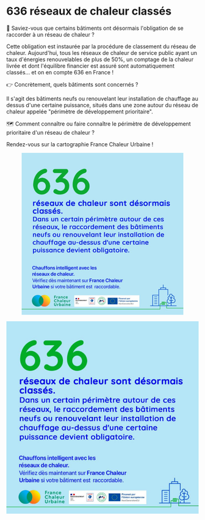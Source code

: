 # 636 réseaux de chaleur classés

🔎 Saviez-vous que certains bâtiments ont désormais l'obligation de se raccorder à un réseau de chaleur ?

Cette obligation est instaurée par la procédure de classement du réseau de chaleur. Aujourd'hui, tous les réseaux de chaleur de service public ayant un taux d'énergies renouvelables de plus de 50%, un comptage de la chaleur livrée et dont l'équilibre financier est assuré sont automatiquement classés... et on en compte 636 en France !

👉 Concrètement, quels bâtiments sont concernés ?

Il s'agit des bâtiments neufs ou renouvelant leur installation de chauffage au dessus d'une certaine puissance, situés dans une zone autour du réseau de chaleur appelée "périmètre de développement prioritaire".

🗺 Comment connaître ou faire connaître le périmètre de développement prioritaire d'un réseau de chaleur ?

Rendez-vous sur la cartographie France Chaleur Urbaine !

<figure><img src=".gitbook/assets/image.png" alt=""><figcaption></figcaption></figure>

![](.gitbook/assets/636.jpg)
